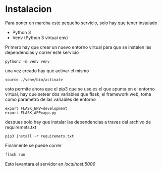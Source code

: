 # Instalacion

Para poner en marcha este pequeño servicio, solo hay que tener instalado

- Python 3
- Venv (Python 3 virtual env)

Primero hay que crear un nuevo entorno virtual para que se instalen las dependencias y correr este servicio

```
python3 -m venv venv
```

una vez creado hay que activar el mismo

```
source ./venv/bin/activate
```

esto permite ahora que el pip3 que se use es el que apunta en el entorno virtual, hay que setear dos variables que flask, el framework web, toma como parametro de las variables de entorno

```
export FLASK_ENV=development
export FLASK_APP=app.py
```

despues solo hay que instalar las dependencias a traves del archivo de requiremets.txt

```
pip3 install -r requiremets.txt
```

Finalmente se puede correr 

```bash
flask run
```

Esto levantara el servidor en *localhost:5000*
